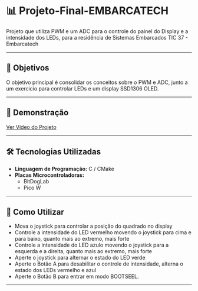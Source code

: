 ﻿# 📊 **Projeto-Final-EMBARCATECH**

Projeto que utiliza PWM e um ADC para o controle do painel do Display e a intensidade dos LEDs, para a residência de Sistemas Embarcados TIC 37 - Embarcatech

---

## 🔎 **Objetivos**

O objetivo principal é consolidar os conceitos sobre o PWM e ADC, junto a um exercicio para controlar LEDs e um display SSD1306 OLED.

---

## 🎥 **Demonstração**

[Ver Vídeo do Projeto](https://drive.google.com/file/d/1JmHE1eoYR1Gm9vlv70l-PwbXOhscp0gy/view?usp=sharing)

---

## 🛠️ **Tecnologias Utilizadas**

- **Linguagem de Programação:** C / CMake
- **Placas Microcontroladoras:**
  - BitDogLab
  - Pico W
---

## 📖 **Como Utilizar**

- Mova o joystick para controlar a posição do quadrado no display
- Controle a intensidade do LED vermelho movendo o joystick para cima e para baixo, quanto mais ao extremo, mais forte
- Controle a intensidade do LED azulo movendo o joystick para a esquerda e a direita, quanto mais ao extremo, mais forte
- Aperte o joystick para alternar o estado do LED verde
- Aperte o Botão A para desabilitar o controle de intensidade, alterna o estado dos LEDs vermelho e azul
- Aperte o Botão B para entrar em modo BOOTSEEL.
---
